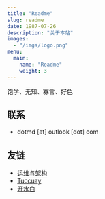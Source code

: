 ```yaml
---
title: "Readme"
slug: readme
date: 1987-07-26
description: "关于本站"
images: 
  - "/imgs/logo.png"
menu:
  main:
    name: "Readme"
    weight: 3
---
```

饱学、无知、寡言、好色

## 联系

- dotmd [at] outlook [dot] com

## 友链

- [运维与架构](http://www.nginx.cn/)
- [Tuccuay](http://www.tuccuay.com/)
- [开水白](https://xbing.org/)

<script src="https://giscus.app/client.js"
        data-repo="xtod/agiscus"
        data-repo-id="R_kgDONg3CYg"
        data-category="Announcements"
        data-category-id="DIC_kwDONg3CYs4Clbt6"
        data-mapping="pathname"
        data-strict="0"
        data-reactions-enabled="1"
        data-emit-metadata="0"
        data-input-position="top"
        data-theme="light"
        data-lang="zh-CN"
        data-loading="lazy"
        crossorigin="anonymous"
        async>
</script>
